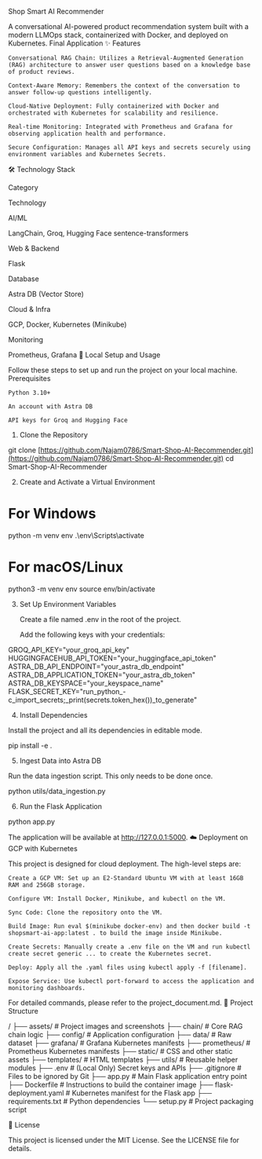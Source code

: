 Shop Smart AI Recommender

A conversational AI-powered product recommendation system built with a modern LLMOps stack, containerized with Docker, and deployed on Kubernetes.
Final Application
✨ Features

    Conversational RAG Chain: Utilizes a Retrieval-Augmented Generation (RAG) architecture to answer user questions based on a knowledge base of product reviews.

    Context-Aware Memory: Remembers the context of the conversation to answer follow-up questions intelligently.

    Cloud-Native Deployment: Fully containerized with Docker and orchestrated with Kubernetes for scalability and resilience.

    Real-time Monitoring: Integrated with Prometheus and Grafana for observing application health and performance.

    Secure Configuration: Manages all API keys and secrets securely using environment variables and Kubernetes Secrets.

🛠️ Technology Stack

Category


Technology

AI/ML


LangChain, Groq, Hugging Face sentence-transformers

Web & Backend


Flask

Database


Astra DB (Vector Store)

Cloud & Infra


GCP, Docker, Kubernetes (Minikube)

Monitoring


Prometheus, Grafana
🚀 Local Setup and Usage

Follow these steps to set up and run the project on your local machine.
Prerequisites

    Python 3.10+

    An account with Astra DB

    API keys for Groq and Hugging Face

1. Clone the Repository

git clone [https://github.com/Najam0786/Smart-Shop-AI-Recommender.git](https://github.com/Najam0786/Smart-Shop-AI-Recommender.git)
cd Smart-Shop-AI-Recommender

2. Create and Activate a Virtual Environment

# For Windows
python -m venv env
.\env\Scripts\activate

# For macOS/Linux
python3 -m venv env
source env/bin/activate

3. Set Up Environment Variables

    Create a file named .env in the root of the project.

    Add the following keys with your credentials:

GROQ_API_KEY="your_groq_api_key"
HUGGINGFACEHUB_API_TOKEN="your_huggingface_api_token"
ASTRA_DB_API_ENDPOINT="your_astra_db_endpoint"
ASTRA_DB_APPLICATION_TOKEN="your_astra_db_token"
ASTRA_DB_KEYSPACE="your_keyspace_name"
FLASK_SECRET_KEY="run_python_-c_import_secrets;_print(secrets.token_hex())_to_generate"

4. Install Dependencies

Install the project and all its dependencies in editable mode.

pip install -e .

5. Ingest Data into Astra DB

Run the data ingestion script. This only needs to be done once.

python utils/data_ingestion.py

6. Run the Flask Application

python app.py

The application will be available at http://127.0.0.1:5000.
☁️ Deployment on GCP with Kubernetes

This project is designed for cloud deployment. The high-level steps are:

    Create a GCP VM: Set up an E2-Standard Ubuntu VM with at least 16GB RAM and 256GB storage.

    Configure VM: Install Docker, Minikube, and kubectl on the VM.

    Sync Code: Clone the repository onto the VM.

    Build Image: Run eval $(minikube docker-env) and then docker build -t shopsmart-ai-app:latest . to build the image inside Minikube.

    Create Secrets: Manually create a .env file on the VM and run kubectl create secret generic ... to create the Kubernetes secret.

    Deploy: Apply all the .yaml files using kubectl apply -f [filename].

    Expose Service: Use kubectl port-forward to access the application and monitoring dashboards.

For detailed commands, please refer to the project_document.md.
📂 Project Structure

/
├── assets/                 # Project images and screenshots
├── chain/                  # Core RAG chain logic
├── config/                 # Application configuration
├── data/                   # Raw dataset
├── grafana/                # Grafana Kubernetes manifests
├── prometheus/             # Prometheus Kubernetes manifests
├── static/                 # CSS and other static assets
├── templates/              # HTML templates
├── utils/                  # Reusable helper modules
├── .env                    # (Local Only) Secret keys and APIs
├── .gitignore              # Files to be ignored by Git
├── app.py                  # Main Flask application entry point
├── Dockerfile              # Instructions to build the container image
├── flask-deployment.yaml   # Kubernetes manifest for the Flask app
├── requirements.txt        # Python dependencies
└── setup.py                # Project packaging script

📄 License

This project is licensed under the MIT License. See the LICENSE file for details.